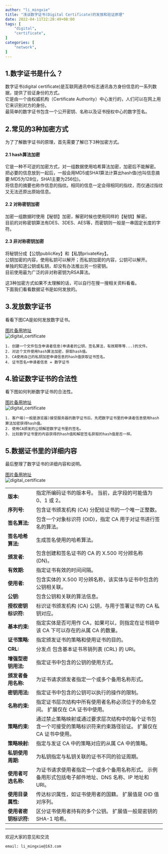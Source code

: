 ```yaml
---
author: "li_mingxie"
title: "浅谈数字证书(Digital Certificate)的发放和验证原理"
date: 2022-04-11T22:28:49+08:00
tags: [
    "digital",
    "certificate",
]
categories: [
    "network",
]
---
```


## 1.数字证书是什么？

数字证书(digital certificate)是互联网通讯中标志通讯各方身份信息的一系列数据，提供了验证身份的方式。  
它是由一个由权威机构（Certificate Authority）中心发行的，人们可以在网上用它来识别对方的身份。  
最简单的数字证书包含一个公开密钥、名称以及证书授权中心的数字签名。  

## 2.常见的3种加密方式

为了了解数字证书的原理，首先需要了解已下3种加密方式。

#### 2.1 hash算法加密

它是一种不可逆的加密方式，对一组数据使用哈希算法加密，加密后不能解密。  
把必要的信息放到一起后，一般会用MD5或SHA1算法计算出hash值(也叫信息摘要:MD5为128位，SHA1主要为256位)。  
将信息的摘要也称作信息的指纹。相同的信息一定会得相同的指纹，而仅通过指纹又无法还原出原始信息。  

#### 2.2 对称密钥加密

加密一组数据时使用【秘钥】加密，解密时候也使用同样的【秘钥】解密。  
目前的对称密钥算法有DES、3DES、AES等，而密钥则一般是一串固定长度的字符。  

#### 2.3 非对称密钥加密

将秘钥分成【公钥publicKey】和【私钥privateKey】。  
公钥加密的内容，使用私钥可以解开；而私钥加密的内容，公钥可以解开。  
单独的知道公钥或私钥，却没有办法推出另一份密钥。  
目前使用最为广泛的非对称密钥为RSA算法。  

这3种加密方式如果不太理解的话，可以自行在搜一搜相关资料看看。  
下面我们看看数据证书是如何发放的。

## 3.发放数字证书

看看下图CA是如何发放数字证书。

[图片备用地址](https://limingxie.github.io/images/network/digital_certificate/digital_certificate_2.png)  
![digital_certificate](https://mingxie-blog.oss-cn-beijing.aliyuncs.com/image/network/digital_certificate/digital_certificate_2.png)

```
1. 创建一个文件包含申请者信息(申请者的公钥，签名算法，有效期等等...)的文件。
2. 对这个文件使用hash算法加密，获取hash值。
3. CA使用自己的私钥加密申请信息的hash值获取证书签名。
4. 证书签名+申请者信息 = 数字证书
```

## 4.验证数字证书的合法性

看下图如何判断数字证书的合法性。

[图片备用地址](https://limingxie.github.io/images/network/digital_certificate/digital_certificate_3.png)  
![digital_certificate](https://mingxie-blog.oss-cn-beijing.aliyuncs.com/image/network/digital_certificate/digital_certificate_3.png)

```
1. 客户端(一般是游览器)接受服务器的数字证书后，先把数字证书里的申请者信息使用hash算法加密获得hash值。
2. 使用CA颁发的公钥解密数字证书里的签名。
3. 比较数字证书里的内容获得的hash值和解密签名获取的hash值是否一样。
```

## 5.数据证书里的详细内容

最后整理了数字证书的详细内容和说明。

[图片备用地址](https://limingxie.github.io/images/network/digital_certificate/digital_certificate.png)  
![digital_certificate](https://mingxie-blog.oss-cn-beijing.aliyuncs.com/image/network/digital_certificate/digital_certificate_4.png?x-oss-process=image/resize,w_800,m_lfit)

|||
|-|-|
|**版本:**|指定所编码证书的版本号。 当前，此字段的可能值为 0、1 或 2。|  
|**序列号:**|包含证书颁发机构 (CA) 分配给证书的一个唯一正整数。|
|**签名算法:**|包含一个对象标识符 (OID)，指定 CA 用于对证书进行签名的算法。|
|**签名哈希算法:**|生成签名使用的哈希算法。|
|**颁发者:**|包含创建和签名证书的 CA 的 X.500 可分辨名称 (DN)。|
|**有效期:**|指定证书有效的时间间隔。|
|**使用者:**|包含实体的 X.500 可分辨名称，该实体与证书中包含的公钥相关联。|
|**公钥:**|包含公钥和关联的算法信息。|
|**授权密钥标识符:**|标识证书颁发机构 (CA) 公钥，与用于签署证书的 CA 私钥对应。|
|**基本约束:**|指定实体是否可用作 CA，如果可以，则指定在证书链中该 CA 下可以存在的从属 CA 的数量。|
|**证书策略:**|指定颁发证书的策略和使用证书的目的。|
|**CRL:**|分发点	包含基本证书吊销列表 (CRL) 的 URI。|
|**增强型密钥用法:**|指定证书中包含的公钥的使用方式。|
|**颁发者备用名称:**|为证书请求颁发者指定一个或多个备用名称形式。|
|**密钥用法:**|指定证书中包含的公钥可以执行的操作的限制。|
|**名称约束:**|指定证书层次结构中所有使用者名称必须位于的命名空间。 扩展仅在 CA 证书中使用。|
|**策略约束:**|通过禁止策略映射或通过要求层次结构中的每个证书包含一个可接受的策略标识符来约束路径验证。 扩展仅在 CA 证书中使用。|
|**策略映射:**|指定与发证 CA 中的策略对应的从属 CA 中的策略。|
|**私钥使用周期:**|为私钥指定与私钥关联的证书不同的验证周期。|
|**使用者可选名称:**|为证书请求使用者指定一个或多个备用名称形式。 示例备用形式包括电子邮件地址、DNS 名称、IP 地址和 URI。|
|**使用目录属性:**|传达标识属性，如证书使用者的国籍。 扩展值是 OID 值对序列。|
|**使用者密钥标识符:**|区分证书使用者持有的多个公钥。 扩展值一般是密钥的 SHA-1 哈希。|


----------------------------------------------
欢迎大家的意见和交流

`email: li_mingxie@163.com`